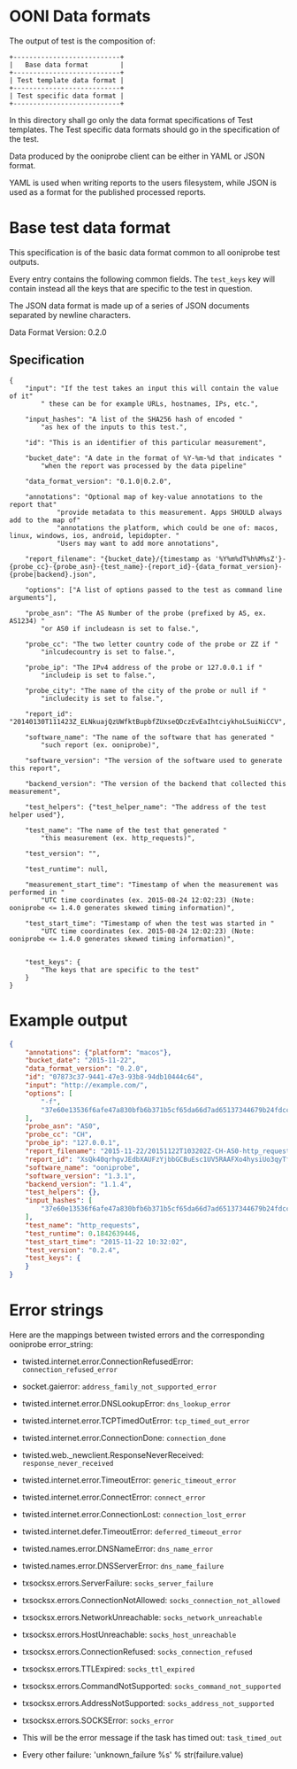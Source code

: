 # OONI Data formats

The output of test is the composition of:

    +---------------------------+
    |   Base data format        |
    +---------------------------+
    | Test template data format |
    +---------------------------+
    | Test specific data format |
    +---------------------------+

In this directory shall go only the data format specifications of Test
templates. The Test specific data formats should go in the specification of the
test.

Data produced by the ooniprobe client can be either in YAML or JSON format.

YAML is used when writing reports to the users filesystem, while JSON is used
as a format for the published processed reports.

# Base test data format

This specification is of the basic data format common to all ooniprobe test
outputs.

Every entry contains the following common fields. The `test_keys` key will
contain instead all the keys that are specific to the test in question.

The JSON data format is made up of a series of JSON documents separated by
newline characters.

Data Format Version: 0.2.0

## Specification

```
{
    "input": "If the test takes an input this will contain the value of it"
        " these can be for example URLs, hostnames, IPs, etc.",

    "input_hashes": "A list of the SHA256 hash of encoded "
        "as hex of the inputs to this test.",

    "id": "This is an identifier of this particular measurement",

    "bucket_date": "A date in the format of %Y-%m-%d that indicates "
        "when the report was processed by the data pipeline"

    "data_format_version": "0.1.0|0.2.0",

    "annotations": "Optional map of key-value annotations to the report that"
            "provide metadata to this measurement. Apps SHOULD always add to the map of"
            "annotations the platform, which could be one of: macos, linux, windows, ios, android, lepidopter. "
            "Users may want to add more annotations",

    "report_filename": "{bucket_date}/{timestamp as '%Y%m%dT%h%M%sZ'}-{probe_cc}-{probe_asn}-{test_name}-{report_id}-{data_format_version}-{probe|backend}.json",

    "options": ["A list of options passed to the test as command line arguments"],

    "probe_asn": "The AS Number of the probe (prefixed by AS, ex. AS1234) "
        "or AS0 if includeasn is set to false.",

    "probe_cc": "The two letter country code of the probe or ZZ if "
        "inlcudecountry is set to false.",

    "probe_ip": "The IPv4 address of the probe or 127.0.0.1 if "
        "includeip is set to false.",

    "probe_city": "The name of the city of the probe or null if "
        "includecity is set to false.",

    "report_id": "20140130T111423Z_ELNkuajQzUWfktBupbfZUxseQDczEvEaIhtciykhoLSuiNiCCV",

    "software_name": "The name of the software that has generated "
        "such report (ex. ooniprobe)",

    "software_version": "The version of the software used to generate this report",

    "backend_version": "The version of the backend that collected this measurement",

    "test_helpers": {"test_helper_name": "The address of the test helper used"},

    "test_name": "The name of the test that generated "
        "this measurement (ex. http_requests)",

    "test_version": "",

    "test_runtime": null,

    "measurement_start_time": "Timestamp of when the measurement was performed in "
        "UTC time coordinates (ex. 2015-08-24 12:02:23) (Note: ooniprobe <= 1.4.0 generates skewed timing information)",

    "test_start_time": "Timestamp of when the test was started in "
        "UTC time coordinates (ex. 2015-08-24 12:02:23) (Note: ooniprobe <= 1.4.0 generates skewed timing information)",


    "test_keys": {
        "The keys that are specific to the test"
    }
}
```

# Example output

```JSON
{
    "annotations": {"platform": "macos"},
    "bucket_date": "2015-11-22",
    "data_format_version": "0.2.0",
    "id": "07873c37-9441-47e3-93b8-94db10444c64",
    "input": "http://example.com/",
    "options": [
        "-f",
        "37e60e13536f6afe47a830bfb6b371b5cf65da66d7ad65137344679b24fdccd1"
    ],
    "probe_asn": "AS0",
    "probe_cc": "CH",
    "probe_ip": "127.0.0.1",
    "report_filename": "2015-11-22/20151122T103202Z-CH-AS0-http_requests-XsQk40qrhgvJEdbXAUFzYjbbGCBuEsc1UV5RAAFXo4hysiUo3qyTfo4NTr7MjiwN-0.1.0-probe.json",
    "report_id": "XsQk40qrhgvJEdbXAUFzYjbbGCBuEsc1UV5RAAFXo4hysiUo3qyTfo4NTr7MjiwN",
    "software_name": "ooniprobe",
    "software_version": "1.3.1",
    "backend_version": "1.1.4",
    "test_helpers": {},
    "input_hashes": [
        "37e60e13536f6afe47a830bfb6b371b5cf65da66d7ad65137344679b24fdccd1"
    ],
    "test_name": "http_requests",
    "test_runtime": 0.1842639446,
    "test_start_time": "2015-11-22 10:32:02",
    "test_version": "0.2.4",
    "test_keys": {
    }
}
```

# Error strings

Here are the mappings between twisted errors and the corresponding ooniprobe
error_string:

* twisted.internet.error.ConnectionRefusedError: `connection_refused_error`

* socket.gaierror: `address_family_not_supported_error`

* twisted.internet.error.DNSLookupError: `dns_lookup_error`

* twisted.internet.error.TCPTimedOutError: `tcp_timed_out_error`

* twisted.internet.error.ConnectionDone: `connection_done`

* twisted.web._newclient.ResponseNeverReceived: `response_never_received`

* twisted.internet.error.TimeoutError: `generic_timeout_error`

* twisted.internet.error.ConnectError: `connect_error`

* twisted.internet.error.ConnectionLost: `connection_lost_error`

* twisted.internet.defer.TimeoutError: `deferred_timeout_error`

* twisted.names.error.DNSNameError: `dns_name_error`

* twisted.names.error.DNSServerError: `dns_name_failure`

* txsocksx.errors.ServerFailure: `socks_server_failure`

* txsocksx.errors.ConnectionNotAllowed: `socks_connection_not_allowed`

* txsocksx.errors.NetworkUnreachable: `socks_network_unreachable`

* txsocksx.errors.HostUnreachable: `socks_host_unreachable`

* txsocksx.errors.ConnectionRefused: `socks_connection_refused`

* txsocksx.errors.TTLExpired: `socks_ttl_expired`

* txsocksx.errors.CommandNotSupported: `socks_command_not_supported`

* txsocksx.errors.AddressNotSupported: `socks_address_not_supported`

* txsocksx.errors.SOCKSError: `socks_error`

* This will be the error message if the task has timed out: `task_timed_out`

* Every other failure: 'unknown_failure %s' % str(failure.value)
